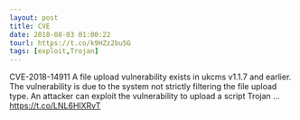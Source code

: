 ```yaml
---
layout: post
title: CVE
date: 2018-08-03 01:00:22
tourl: https://t.co/k9HZz2bu5G
tags: [exploit,Trojan]
---
```

CVE-2018-14911 A file upload vulnerability exists in ukcms v1.1.7 and earlier. The vulnerability is due to the system not strictly filtering the file upload type. An attacker can exploit the vulnerability to upload a script Trojan ... https://t.co/LNL6HlXRvT